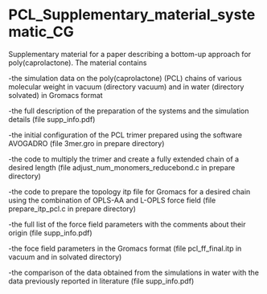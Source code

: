 # PCL_Supplementary_material_systematic_CG
Supplementary material for a paper describing a bottom-up approach for poly(caprolactone).
The material contains 

-the simulation data on the poly(caprolactone) (PCL) chains of various molecular weight in vacuum (directory vacuum) and in water (directory solvated) in Gromacs format

-the full description of the preparation of the systems and the simulation details (file supp_info.pdf) 

-the initial configuration of the PCL trimer prepared using the software AVOGADRO (file 3mer.gro in prepare directory)

-the code to multiply the trimer and create a fully extended chain of a desired length (file adjust_num_monomers_reducebond.c in prepare directory)

-the code to prepare the topology itp file for Gromacs for a desired chain using the combination of OPLS-AA and L-OPLS force field (file prepare_itp_pcl.c in prepare directory)

-the full list of the force field parameters with the comments about their origin (file supp_info.pdf) 

-the foce field parameters in the Gromacs format (file pcl_ff_final.itp in vacuum and in solvated directory)

-the comparison of the data obtained from the simulations in water with the data previously reported in literature (file supp_info.pdf)

 
